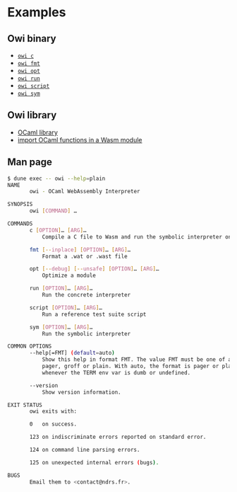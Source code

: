 # Examples

## Owi binary

- [`owi c`]
- [`owi fmt`]
- [`owi opt`]
- [`owi run`]
- [`owi script`]
- [`owi sym`]

## Owi library

- [OCaml library]
- [import OCaml functions in a Wasm module]

## Man page

```sh
$ dune exec -- owi --help=plain
NAME
       owi - OCaml WebAssembly Interpreter

SYNOPSIS
       owi [COMMAND] …

COMMANDS
       c [OPTION]… [ARG]…
           Compile a C file to Wasm and run the symbolic interpreter on it

       fmt [--inplace] [OPTION]… [ARG]…
           Format a .wat or .wast file

       opt [--debug] [--unsafe] [OPTION]… [ARG]…
           Optimize a module

       run [OPTION]… [ARG]…
           Run the concrete interpreter

       script [OPTION]… [ARG]…
           Run a reference test suite script

       sym [OPTION]… [ARG]…
           Run the symbolic interpreter

COMMON OPTIONS
       --help[=FMT] (default=auto)
           Show this help in format FMT. The value FMT must be one of auto,
           pager, groff or plain. With auto, the format is pager or plain
           whenever the TERM env var is dumb or undefined.

       --version
           Show version information.

EXIT STATUS
       owi exits with:

       0   on success.

       123 on indiscriminate errors reported on standard error.

       124 on command line parsing errors.

       125 on unexpected internal errors (bugs).

BUGS
       Email them to <contact@ndrs.fr>.

```

[`owi c`]: ./c
[`owi fmt`]: ./fmt
[`owi opt`]: ./opt
[`owi run`]: ./run
[`owi script`]: ./script
[`owi sym`]: ./sym
[import OCaml functions in a Wasm module]: ./define_host_function
[OCaml library]: ./lib

